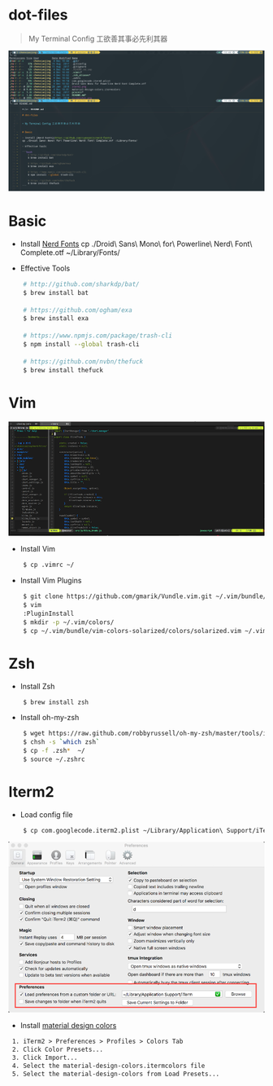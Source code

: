 # dot-files


> My Terminal Config 工欲善其事必先利其器

![screenshot](iterm.png)


# Basic

+ Install [Nerd Fonts](https://github.com/ryanoasis/nerd-fonts)
cp ./Droid\ Sans\ Mono\ for\ Powerline\ Nerd\ Font\ Complete.otf ~/Library/Fonts/

+ Effective Tools

```bash
    # http://github.com/sharkdp/bat/
    $ brew install bat

    # https://github.com/ogham/exa  
    $ brew install exa

    # https://www.npmjs.com/package/trash-cli
    $ npm install --global trash-cli

    # https://github.com/nvbn/thefuck
    $ brew install thefuck 
```


# Vim 
    
![screenshot](vim.png)

+ Install Vim
    
```bash
    $ cp .vimrc ~/
```

+ Install Vim Plugins

```bash
    $ git clone https://github.com/gmarik/Vundle.vim.git ~/.vim/bundle/Vundle.vim
    $ vim
    :PluginInstall
    $ mkdir -p ~/.vim/colors/
    $ cp ~/.vim/bundle/vim-colors-solarized/colors/solarized.vim ~/.vim/colors/        
```


# Zsh 

+ Install Zsh
    
```bash
    $ brew install zsh
```

+ Install oh-my-zsh

```bash
    $ wget https://raw.github.com/robbyrussell/oh-my-zsh/master/tools/install.sh -O - | sh
    $ chsh -s `which zsh`
    $ cp -f .zsh*  ~/
    $ source ~/.zshrc
```


# Iterm2 

+ Load config file

```bash
    $ cp com.googlecode.iterm2.plist ~/Library/Application\ Support/iTerm2/
```

![iterm2](iterm2.png)


+ Install [material design colors](https://github.com/MartinSeeler/iterm2-material-design)

```
 1. iTerm2 > Preferences > Profiles > Colors Tab
 2. Click Color Presets...
 3. Click Import...
 4. Select the material-design-colors.itermcolors file
 5. Select the material-design-colors from Load Presets...
```


